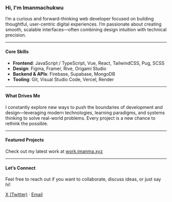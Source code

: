 ### Hi, I'm Imanmachukwu

I’m a curious and forward-thinking web developer focused on building thoughtful, user-centric digital experiences. I’m passionate about creating smooth, scalable interfaces—often combining design intuition with technical precision.

---

#### Core Skills

- **Frontend**: JavaScript / TypeScript, Vue, React, TailwindCSS, Pug, SCSS
- **Design**: Figma, Framer, Rive, Origami Studio
- **Backend & APIs**: Firebase, Supabase, MongoDB
- **Tooling**: Git, Visual Studio Code, Vercel, Render

---

#### What Drives Me

I constantly explore new ways to push the boundaries of development and design—leveraging modern technologies, learning paradigms, and systems thinking to solve real-world problems. Every project is a new chance to rethink the possible.

---

#### Featured Projects

Check out my latest work at [work.imanma.xyz](https://work.imanma.xyz)

---

#### Let’s Connect

Feel free to reach out if you want to collaborate, discuss ideas, or just say hi!

[X (Twitter)](https://x.com/_imanmachukwu) · [Email](mailto:iamimanma@gmail.com)

